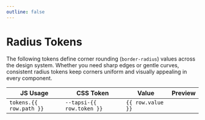 ```yaml
---
outline: false
---
```

<script setup>
import tokens from "@tapsioss/theme/tokens";
import "@tapsioss/theme/css-variables";
import flattenTokens from '../utils/flattenTokens';

const {
  palette,
  color,
  radius,
  spacing,
  stroke,
  typography,
} = tokens;
</script>

# Radius Tokens

The following tokens define corner rounding (`border-radius`) values across the design system. Whether you need sharp 
edges or gentle curves, consistent radius tokens keep corners uniform and visually appealing in every component.



<div class="table-wrapper">
  <table>
    <thead>
      <tr>
        <th>JS Usage</th>
        <th>CSS Token</th>
        <th>Value</th>
        <th>Preview</th>
      </tr>
    </thead>
    <tbody>
      <tr v-for="row in flattenTokens(radius, 'radius')">
        <td><code>tokens.{{ row.path }}</code></td>
        <td><code>--tapsi-{{ row.token }}</code></td>
        <td><code>{{ row.value }}</code></td>
        <td>
          <div style="width: 30px;height: 30px;overflow: hidden">
            <div :style="{borderRadius: row.value,width: '60px',height: '60px', borderWidth: '1px', borderStyle: 'solid', borderColor: 'var(--vp-c-text-2)'}"></div>
          </div>
        </td>
      </tr>
    </tbody>
  </table>
</div>
